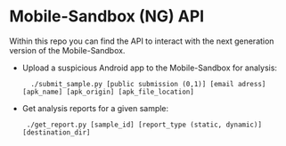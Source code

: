 Mobile-Sandbox (NG) API
=======================

Within this repo you can find the API to interact with the next generation version of the Mobile-Sandbox.

* Upload a suspicious Android app to the Mobile-Sandbox for analysis:
   
        ./submit_sample.py [public submission (0,1)] [email adress] [apk_name] [apk_origin] [apk_file_location]

* Get analysis reports for a given sample:

       ./get_report.py [sample_id] [report_type (static, dynamic)] [destination_dir]

